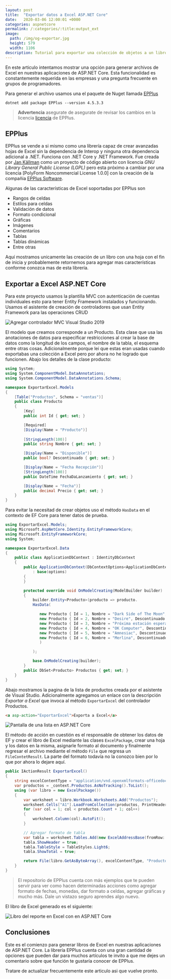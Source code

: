 ```yaml
---
layout: post
title:  "Exportar datos a Excel ASP.NET Core"
date:   2020-03-06 12:00:01 +0000
categories: aspnetcore
permalink: /:categories/:title:output_ext
image:
  path: /img/og-exportar.jpg
  height: 579
  width: 1106
description: Tutorial para exportar una colección de objetos a un libro de Excel en una aplicación ASP.NET Core y Entity Framework Core. Se usa la librería EPPlus"
---
```


En este articulo intentamos mostrar una opción para generar archivos de Excel en nuestras aplicaciones de ASP.NET Core. Esta funcionalidad es constantemente requerida en las empresas y una pregunta frecuente en grupos de programadores.

Para generar el archivo usamos una el paquete de Nuget llamada [EPPlus](https://www.nuget.org/packages/EPPlus)

```
dotnet add package EPPlus --version 4.5.3.3
```

> **Advertencia** asegurate de asegurate de revisar los cambios en la licencia [licencia](https://github.com/JanKallman/EPPlus#epplus) de EPPlus.

## EPPlus

EPPlus se vende a si mismo como una librería capaz de crear avanzadas hojas de Excel sin la dependencia de Interop  y ninguna otra dependencia adicional a .NET. Funciona con .NET Core y .NET Framework. Fue creada por [Jan Källman](https://github.com/JanKallman) como un proyecto de código abierto con licencia *GNU Library General Public License (LGPL)* pero esta próximo a cambiar por una licencia [PolyForm Noncommercial License 1.0.0] con la creación de la compañia [EPPlus Software](https://www.epplussoftware.com/).

Algunas de las características de Excel soportadas por EPPlus son

* Rangos de celdas
* Estilos para celdas
* Validación de datos
* Formato condicional
* Gráficas
* Imágenes
* Comentarios
* Tablas
* Tablas dinámicas
* Entre otras

Aquí mostramos unicamente las creación de un libro con una hoja  con el fin de inicia y probablemente retornemos para agregar mas características conforme conozca mas de esta librería.

## Exportar a Excel ASP.NET Core

Para este proyecto usamos la plantilla MVC con autenticación de cuentas individuales esto para tener Entity Framework instalados y funcionando. Usamos el asistente de creación de controladores que usan Entity Framework para las operaciones CRUD

<img data-src="/img/agregar-controlador-mvc.PNG" class="lazyload"  alt="Agregar controlador MVC Visual Studio 2019">

El modelo que creamos corresponde a un Producto. Esta clase que usa las anotaciones de datos para especificar restricciones al crear la base de datos como la longitud de los campos, el nombre de la tabla, el esquema entre otras cosas. Adicionalmente porque lei que estas eran usadas cuando exportabas una colección a Excel pero por ahora no he logrado que funcionen. Abajo los detalles de la clase producto:

```cs
using System;
using System.ComponentModel.DataAnnotations;
using System.ComponentModel.DataAnnotations.Schema;

namespace ExportarExcel.Models
{
    [Table("Productos", Schema = "ventas")]
    public class Producto
    {
        [Key]
        public int Id { get; set; }

        [Required]
        [Display(Name = "Producto")]
      
        [StringLength(100)]
        public string Nombre { get; set; }

        [Display(Name = "Disponible")]
        public bool? Descontinuado { get; set; }

        [Display(Name = "Fecha Recepción")]
        [StringLength(100)]
        public DateTime FechaDaLanzamiento { get; set; }

        [Display(Name = "Fecha")]
        public decimal Precio { get; set; }
    }
}
```

Para evitar la necesitad de crear objetos uso el método `HasData` en el contexto de EF Core para tener datos de prueba.

```cs
using ExportarExcel.Models;
using Microsoft.AspNetCore.Identity.EntityFrameworkCore;
using Microsoft.EntityFrameworkCore;
using System;

namespace ExportarExcel.Data
{
    public class ApplicationDbContext : IdentityDbContext
    {
        public ApplicationDbContext(DbContextOptions<ApplicationDbContext> options)
            : base(options)
        {
        }

        protected override void OnModelCreating(ModelBuilder builder)
        {
            builder.Entity<Producto>(producto => producto.
            HasData(

               new Producto { Id = 1, Nombre = "Dark Side of The Moon", Descontinuado = false, FechaDaLanzamiento = DateTime.Now, Precio = 99.9m },
               new Producto { Id = 2, Nombre = "Desire", Descontinuado = true, FechaDaLanzamiento = new DateTime(2010, 1, 31), Precio = 69.9m },
               new Producto { Id = 3, Nombre = "Próxima estación esperanza", Descontinuado = false, FechaDaLanzamiento = DateTime.Now, Precio = 19.9m },
               new Producto { Id = 4, Nombre = "OK Computer", Descontinuado = false, FechaDaLanzamiento = new DateTime(2018, 6, 3), Precio = 79.9m },
               new Producto { Id = 5, Nombre = "Amnesiac", Descontinuado = false, FechaDaLanzamiento = new DateTime(2011, 7, 5), Precio = 89.9m },
               new Producto { Id = 6, Nombre = "Merlina", Descontinuado = true, FechaDaLanzamiento = new DateTime(2015, 5, 4), Precio = 99.9m }
               )

            );

            base.OnModelCreating(builder);
        }
        public DbSet<Producto> Productos { get; set; }
    }
}
```

Abajo mostramos la pagina de la lista de productos creada por el asistente de Visual Studio. Adicionalmente agregamos un enlace con la descripción _Exportar a Excel_ que invoca al método `ExportarExcel` del controlador Productos.

```html
<a asp-action="ExportarExcel">Exporta a Excel</a>
```

<img data-src="/img/lista-excel.PNG" class="lazyload"  alt="Pantalla de una lista en ASP.NET Core">

El método de acción en cuestión es el responsable de obtener los datos de EF y crear el libro de Excel mediante las clases `ExcelPackage`, crear una hoja y los datos en la misma, asignarle formato al documento y finalmente regresar el archivo mediante el método `File` que regresa un  `FileContetResult`. La parte del formato todavía no la conozco bien por lo que por ahora lo dejare aquí.

```cs
public IActionResult ExportarExcel()
{
    string excelContentType = "application/vnd.openxmlformats-officedocument.spreadsheetml.sheet";
    var productos = _context.Productos.AsNoTracking().ToList();
    using (var libro = new ExcelPackage())
    {
        var worksheet = libro.Workbook.Worksheets.Add("Productos");
        worksheet.Cells["A1"].LoadFromCollection(productos, PrintHeaders: true);
        for (var col = 1; col < productos.Count + 1; col++)
        {
            worksheet.Column(col).AutoFit();
        }

        // Agregar formato de tabla
        var tabla = worksheet.Tables.Add(new ExcelAddressBase(fromRow: 1, fromCol: 1, toRow: productos.Count + 1, toColumn: 5), "Productos");
        tabla.ShowHeader = true;
        tabla.TableStyle = TableStyles.Light6;
        tabla.ShowTotal = true;

        return File(libro.GetAsByteArray(), excelContentType, "Productos.xlsx");
    }
}
```

> El repositorio de EPPlus cuenta con más ejemplos que te pueden servir para ver como hacen determinadas acciones como agregar formato de fechas, monedas, dar formato a celdas, agregar gráficas y mucho más. Dale un vistazo seguro aprendes algo nuevo.

El libro de Excel generado es el siguiente:

<img data-src="/img/libro-excel.PNG" class="lazyload"  alt="Libro del reporte en Excel con en ASP.NET Core">

## Conclusiones

Este es el comienzo para generar libros de Excel en nuestras aplicaciones de ASP.NET Core. La librería EPPlus cuenta con una gran cantidad de opciones que pueden dar para muchos artículos te invito a que me dejes un comentario sobre que función te gustaría conocer de EPPlus.

Tratare de actualizar frecuentemente este articulo asi que vuelve pronto.